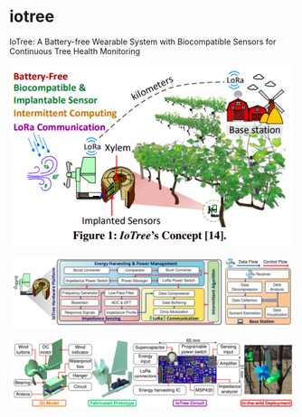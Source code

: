 # iotree
 IoTree: A Battery-free Wearable System with Biocompatible Sensors for Continuous Tree Health Monitoring
 
 ![Alt text](Images/overview.png)
 
 ![Alt text](Images/architecture.png)
 
  ![Alt text](Images/prototype.png)

